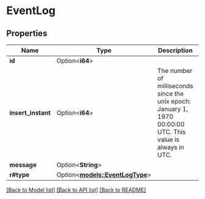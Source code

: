 # EventLog

## Properties

Name | Type | Description | Notes
------------ | ------------- | ------------- | -------------
**id** | Option<**i64**> |  | [optional]
**insert_instant** | Option<**i64**> | The number of milliseconds since the unix epoch: January 1, 1970 00:00:00 UTC. This value is always in UTC. | [optional]
**message** | Option<**String**> |  | [optional]
**r#type** | Option<[**models::EventLogType**](EventLogType.md)> |  | [optional]

[[Back to Model list]](../README.md#documentation-for-models) [[Back to API list]](../README.md#documentation-for-api-endpoints) [[Back to README]](../README.md)


